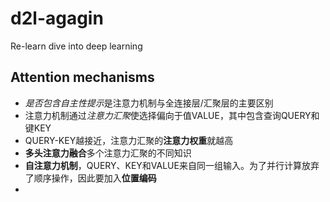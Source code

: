 # d2l-agagin
Re-learn dive into deep learning

## Attention mechanisms
* *是否包含自主性提示*是注意力机制与全连接层/汇聚层的主要区别
* 注意力机制通过*注意力汇聚*使选择偏向于值VALUE，其中包含查询QUERY和键KEY
* QUERY-KEY越接近，注意力汇聚的**注意力权重**就越高
* **多头注意力融合**多个注意力汇聚的不同知识
* **自注意力机制**，QUERY、KEY和VALUE来自同一组输入。为了并行计算放弃了顺序操作，因此要加入**位置编码**
* 